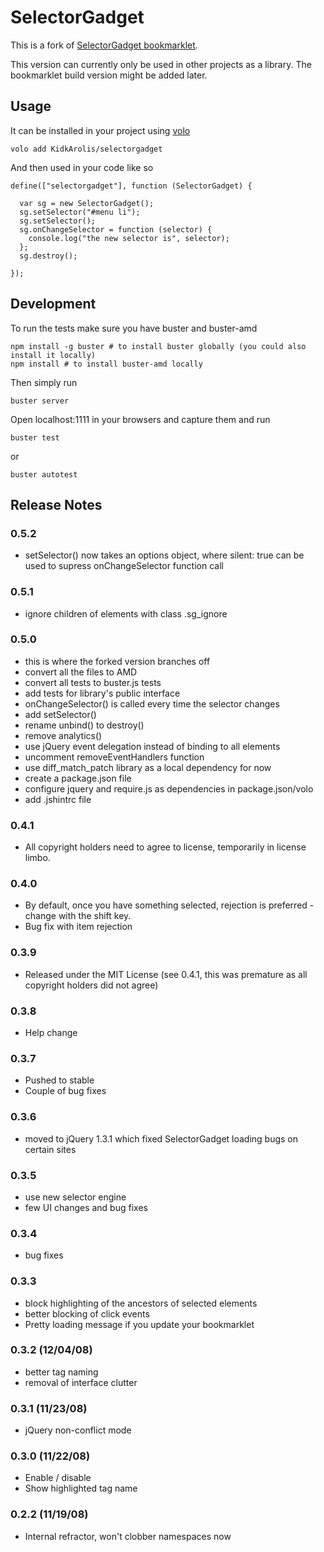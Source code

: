 # SelectorGadget

This is a fork of [SelectorGadget bookmarklet](https://github.com/iterationlabs/selectorgadget).

This version can currently only be used in other projects as a library. The bookmarklet build version might be added later.

## Usage

It can be installed in your project using [volo](https://github.com/volojs/volo)

    volo add KidkArolis/selectorgadget

And then used in your code like so

    define(["selectorgadget"], function (SelectorGadget) {

      var sg = new SelectorGadget();
      sg.setSelector("#menu li");
      sg.setSelector();
      sg.onChangeSelector = function (selector) {
        console.log("the new selector is", selector);
      };
      sg.destroy();

    });

## Development

To run the tests make sure you have buster and buster-amd

    npm install -g buster # to install buster globally (you could also install it locally)    
    npm install # to install buster-amd locally
    
Then simply run

    buster server

Open localhost:1111 in your browsers and capture them and run

    buster test

or

    buster autotest

## Release Notes

### 0.5.2

  - setSelector() now takes an options object, where silent: true can be used to supress onChangeSelector function call

### 0.5.1

  - ignore children of elements with class .sg_ignore

### 0.5.0

  - this is where the forked version branches off
  - convert all the files to AMD
  - convert all tests to buster.js tests
  - add tests for library's public interface
  - onChangeSelector() is called every time the selector changes
  - add setSelector()
  - rename unbind() to destroy()
  - remove analytics()
  - use jQuery event delegation instead of binding to all elements
  - uncomment removeEventHandlers function
  - use diff_match_patch library as a local dependency for now
  - create a package.json file
  - configure jquery and require.js as dependencies in package.json/volo
  - add .jshintrc file

### 0.4.1

  - All copyright holders need to agree to license, temporarily in license limbo.

### 0.4.0

  - By default, once you have something selected, rejection is preferred - change with the shift key.
  - Bug fix with item rejection

### 0.3.9

  - Released under the MIT License (see 0.4.1, this was premature as all copyright holders did not agree)

### 0.3.8

  - Help change

### 0.3.7

  - Pushed to stable
  - Couple of bug fixes

### 0.3.6
  - moved to jQuery 1.3.1 which fixed SelectorGadget loading bugs on certain sites

### 0.3.5

  - use new selector engine
  - few UI changes and bug fixes

### 0.3.4

  - bug fixes

### 0.3.3

  - block highlighting of the ancestors of selected elements
  - better blocking of click events
  - Pretty loading message if you update your bookmarklet

### 0.3.2 (12/04/08)

  - better tag naming
  - removal of interface clutter

### 0.3.1 (11/23/08)

  - jQuery non-conflict mode

### 0.3.0 (11/22/08)

  - Enable / disable
  - Show highlighted tag name

### 0.2.2 (11/19/08)

  - Internal refractor, won't clobber namespaces now
